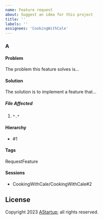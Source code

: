 ```yaml
---
name: Feature request
about: Suggest an idea for this project
title: ''
labels: ''
assignees: 'CookingWithCale'
---
```


### A

#### Problem

The problem this feature solves is...

#### Solution

The solution is to implement a feature that...

##### File Affected

1. `*.*`

#### Hierarchy

* #1

#### Tags

RequestFeature

#### Sessions

* CookingWithCale/CookingWithCale#2

## License

Copyright 2023 [AStartup](https://astartup.net); all rights reserved.
